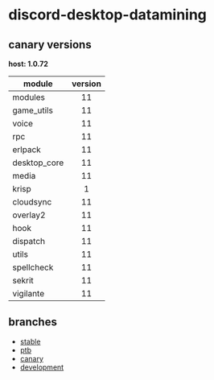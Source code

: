 # discord-desktop-datamining

## canary versions

**host: 1.0.72**

| module | version |
| ------ | :-----: |
| modules | 11 |
| game_utils | 11 |
| voice | 11 |
| rpc | 11 |
| erlpack | 11 |
| desktop_core | 11 |
| media | 11 |
| krisp | 1 |
| cloudsync | 11 |
| overlay2 | 11 |
| hook | 11 |
| dispatch | 11 |
| utils | 11 |
| spellcheck | 11 |
| sekrit | 11 |
| vigilante | 11 |

## branches

- [stable](https://github.com/OpenAsar/discord-desktop-datamining/tree/stable)
- [ptb](https://github.com/OpenAsar/discord-desktop-datamining/tree/ptb)
- [canary](https://github.com/OpenAsar/discord-desktop-datamining/tree/canary)
- [development](https://github.com/OpenAsar/discord-desktop-datamining/tree/development)
